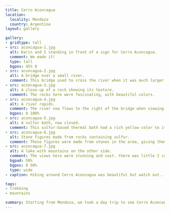 ```yaml
---
title: Cerro Aconcagua
location:
  locality: Mendoza
  country: Argentina
layout: gallery

gallery:
- gridtype: tall
- src: aconcagua-1.jpg
  alt: Karin and I standing in front of a sign for Cerro Aconcagua.
  comment: We made it!
  type: tall
  bgpos: 45% 0
- src: aconcagua-2.jpg
  alt: A bridge over a small river.
  comment: This bridge used to cross the river when it was much larger. Since the river is fed by ice from the mountains it gets smaller over time and the path has diverted away from the bridge.
- src: aconcagua-3.jpg
  alt: A close-up of a rock showing its texture.
  comment: The rocks here were fascinating, with beautiful colors.
- src: aconcagua-4.jpg
  alt: A river rapids.
  comment: The river now flows to the right of the bridge when viewing it downhill. Since it is fed by ice, the water is sweet and full of minerals. We filled our bottles up while we were here.
  bgpos: 0 100%
- src: aconcagua-5.jpg
  alt: A sulfur bath, now closed.
  comment: This sulfur-based thermal bath had a rich yellow color to it, but was unfortunately closed since 2006. I don't remember whether it was permanent or temporary.
- src: aconcagua-6.jpg
  alt: Stone figures made from rocks containing sulfur.
  comment: These figures were made from stones in the area, giving them the same yellow hue as the untouched stone.
- src: aconcagua-7.jpg
  alt: A lake with mountains on the other side.
  comment: The views here were stunning and vast. there was little I could do to capture the scale of the surroundings.
  bgpad: 50%
  bgpos: 0 50%
  type: wide
- caption: Hiking around Cerro Aconcagua was beautiful but watch out.. the altitude will catch you off guard if you're not careful. Drink water, bring snacks, and wear lots of sunscreen.

tags:
- trekking
- mountains

summary: Starting from Mendoza, we took a day trip to see Cerro Aconcagua, the highest peak in the Americas.
---
```


